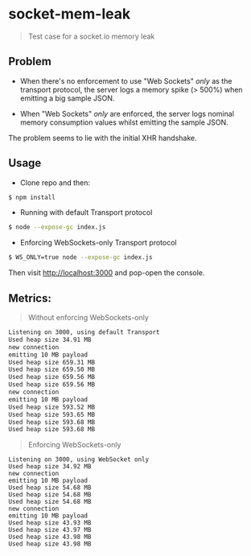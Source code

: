 # socket-mem-leak
> Test case for a socket.io memory leak

## Problem

- When there's no enforcement to use "Web Sockets" *only* as the transport
protocol, the server logs a memory spike (> 500%) when emitting a big sample
JSON.

- When "Web Sockets" *only* are enforced, the server logs
nominal memory consumption values whilst emitting the sample JSON.

The problem seems to lie with the initial XHR handshake.


## Usage

- Clone repo and then:

```bash
$ npm install
```

- Running with default Transport protocol

```bash
$ node --expose-gc index.js
```

- Enforcing WebSockets-only Transport protocol

```bash
$ WS_ONLY=true node --expose-gc index.js
```

Then visit [http://localhost:3000](http://localhost:3000) and pop-open the console.


## Metrics:

> Without enforcing WebSockets-only

```bash
Listening on 3000, using default Transport
Used heap size 34.91 MB
new connection
emitting 10 MB payload
Used heap size 659.31 MB
Used heap size 659.50 MB
Used heap size 659.56 MB
Used heap size 659.56 MB
new connection
emitting 10 MB payload
Used heap size 593.52 MB
Used heap size 593.65 MB
Used heap size 593.68 MB
Used heap size 593.68 MB

```

> Enforcing WebSockets-only

```
Listening on 3000, using WebSocket only
Used heap size 34.92 MB
new connection
emitting 10 MB payload
Used heap size 54.68 MB
Used heap size 54.68 MB
Used heap size 54.68 MB
new connection
emitting 10 MB payload
Used heap size 43.93 MB
Used heap size 43.97 MB
Used heap size 43.98 MB
Used heap size 43.98 MB
```
